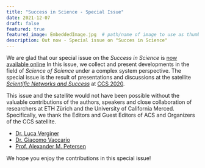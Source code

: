```yaml
---
title: "Success in Science - Special Issue"
date: 2021-12-07
draft: false
featured: true
featured_image: EmbeddedImage.jpg  # path/name of image to use as thumbnail
description: Out now - Special issue on "Succes in Science"
---
```


We are glad that our special issue on the *Success in Science* is [now available online][1]
In this issue, we collect and present developments in the field of *Science of Science* under a complex system perspective.
The special issue is the result of presentations and discussions at the satellite [*Scientific Networks and Success*][2] at [CCS 2020][3].

This issue and the satellite would not have been possible without the valuable contributions of the authors, speakers and close collaboration of researchers at ETH Zürich and the University of California Merced.
Specifically, we thank the Editors and Guest Editors of ACS and Organizers of the CCS satellite.

- [Dr. Luca Verginer](/team/luca_verginer)
- [Dr. Giacomo Vaccario](/team/giacomo_vaccario)
- [Prof. Alexander M. Petersen](http://physics.bu.edu/~amp17/)

We hope you enjoy the contributions in this special issue!

[1]: https://www.worldscientific.com/toc/acs/24/03n04
[2]: https://sites.google.com/verginer.eu/ccs2020/home
[3]: http://ccs2020.web.auth.gr
